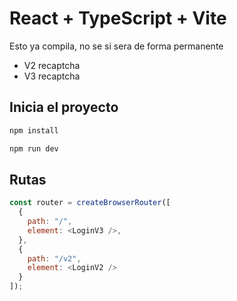 # React + TypeScript + Vite

Esto ya compila, no se si sera de forma permanente

- V2 recaptcha
- V3 recaptcha

## Inicia el proyecto

```bash
npm install
```

```bash
npm run dev
```
## Rutas

```js
const router = createBrowserRouter([
  {
    path: "/",
    element: <LoginV3 />,
  },
  {
    path: "/v2",
    element: <LoginV2 />
  }
]);
```